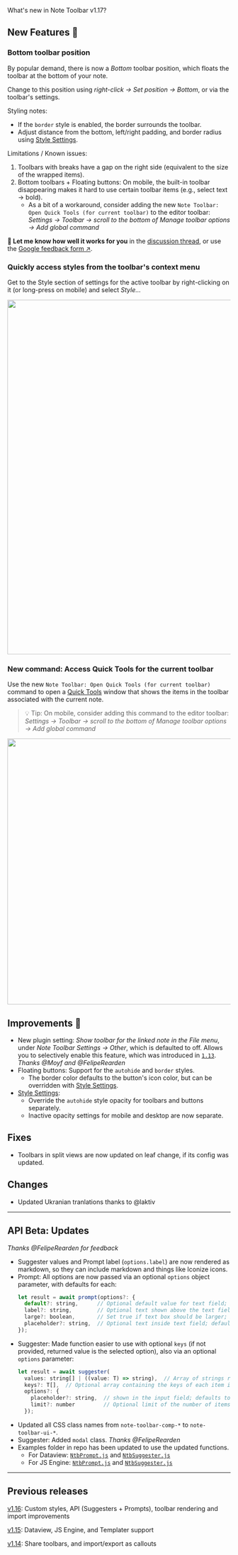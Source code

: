 What's new in Note Toolbar v1.17?

## New Features 🎉

### Bottom toolbar position

By popular demand, there is now a _Bottom_ toolbar position, which floats the toolbar at the bottom of your note.

Change to this position using _right-click → Set position → Bottom_, or via the toolbar's settings.

Styling notes:
- If the `border` style is enabled, the border surrounds the toolbar.
- Adjust distance from the bottom, left/right padding, and border radius using [Style Settings](https://github.com/chrisgurney/obsidian-note-toolbar/wiki/Style-Settings-plugin-support).

Limitations / Known issues:
1. Toolbars with breaks have a gap on the right side (equivalent to the size of the wrapped items).
2. Bottom toolbars + Floating buttons: On mobile, the built-in toolbar disappearing makes it hard to use certain toolbar items (e.g., select text → bold).
    - As a bit of a workaround, consider adding the new `Note Toolbar: Open Quick Tools (for current toolbar)` to the editor toolbar: _Settings → Toolbar → scroll to the bottom of Manage toolbar options → Add global command_

**💬 Let me know how well it works for you** in the [discussion thread](https://github.com/chrisgurney/obsidian-note-toolbar/discussions/218), or use the [Google feedback form ↗](https://docs.google.com/forms/d/e/1FAIpQLSeVWHVnookJr8HVQywk5TwupU-p7vkRkSt83Q5jscR6VwpZEQ/viewform?usp=sf_link).

### Quickly access styles from the toolbar's context menu

Get to the Style section of settings for the active toolbar by right-clicking on it (or long-press on mobile) and select _Style..._

<img src="https://github.com/user-attachments/assets/891db591-89b6-4fca-a76b-8bb10b820938" width="800"/>

### New command: Access Quick Tools for the current toolbar

Use the new `Note Toolbar: Open Quick Tools (for current toolbar)` command to open a [Quick Tools](https://github.com/chrisgurney/obsidian-note-toolbar/wiki/Quick-Tools) window that shows the items in the toolbar associated with the current note.

> 💡 Tip: On mobile, consider adding this command to the editor toolbar: _Settings → Toolbar → scroll to the bottom of Manage toolbar options → Add global command_

<img src="https://github.com/user-attachments/assets/32423bd2-ee46-4d14-9c71-73435261c416" width="600"/>

## Improvements 🚀

- New plugin setting: _Show toolbar for the linked note in the File menu_, under _Note Toolbar Settings → Other_, which is defaulted to off. Allows you to selectively enable this feature, which was introduced in [`1.13`](https://github.com/chrisgurney/obsidian-note-toolbar/releases/tag/1.13). _Thanks @Moyf and @FelipeRearden_
- Floating buttons: Support for the `autohide` and `border` styles.
  - The border color defaults to the button's icon color, but can be overridden with [Style Settings](https://github.com/chrisgurney/obsidian-note-toolbar/wiki/Style-Settings-plugin-support).
- [Style Settings](https://github.com/chrisgurney/obsidian-note-toolbar/wiki/Style-Settings-plugin-support):
  - Override the `autohide` style opacity for toolbars and buttons separately.
  - Inactive opacity settings for mobile and desktop are now separate.

## Fixes

- Toolbars in split views are now updated on leaf change, if its config was updated.

## Changes

- Updated Ukranian tranlations thanks to @laktiv

---

## API Beta: Updates
_Thanks @FelipeRearden for feedback_

- Suggester values and Prompt label (`options.label`) are now rendered as markdown, so they can include markdown and things like Iconize icons.
- Prompt: All options are now passed via an optional `options` object parameter, with defaults for each:
  ```javascript
  let result = await prompt(options?: {
    default?: string,      // Optional default value for text field; if not provided, no default value is set
    label?: string,        // Optional text shown above the text field, rendered as markdown; default none
    large?: boolean,       // Set true if text box should be larger; if not provided, defaults to false
    placeholder?: string,  // Optional text inside text field; defaults to preset message
  });
  ```
- Suggester: Made function easier to use with optional `keys` (if not provided, returned value is the selected option), also via an optional `options` parameter:
  ```javascript
  let result = await suggester(
    values: string[] | ((value: T) => string),  // Array of strings representing the text that will be displayed for each item in the suggester prompt. This can also be a function that maps an item to its text representation. Rendered as markdown.
    keys?: T[],  // Optional array containing the keys of each item in the correct order. If not provided, values are returned on selection.
    options?: {
      placeholder?: string,  // shown in the input field; defaults to message
      limit?: number         // Optional limit of the number of items rendered at once (useful to improve performance when displaying large lists). Defaults to no limit.
    });
  ```
- Updated all CSS class names from `note-toolbar-comp-*` to `note-toolbar-ui-*`.
- Suggester: Added `modal` class. _Thanks @FelipeRearden_
- Examples folder in repo has been updated to use the updated functions.
  - For Dataview: [`NtbPrompt.js`](https://github.com/chrisgurney/obsidian-note-toolbar/blob/master/examples/Scripts/Dataview/NtbPrompt.js) and [`NtbSuggester.js`](https://github.com/chrisgurney/obsidian-note-toolbar/blob/master/examples/Scripts/Dataview/NtbSuggester.js)
  -   For JS Engine: [`NtbPrompt.js`](https://github.com/chrisgurney/obsidian-note-toolbar/blob/master/examples/Scripts/JsEngine/NtbPrompt.js) and [`NtbSuggester.js`](https://github.com/chrisgurney/obsidian-note-toolbar/blob/master/examples/Scripts/JsEngine/NtbSuggester.js)

---

## Previous releases

[v1.16](https://github.com/chrisgurney/obsidian-note-toolbar/releases/tag/1.16.0): Custom styles, API (Suggesters + Prompts), toolbar rendering and import improvements

[v1.15](https://github.com/chrisgurney/obsidian-note-toolbar/releases/tag/1.15.0): Dataview, JS Engine, and Templater support

[v1.14](https://github.com/chrisgurney/obsidian-note-toolbar/releases/tag/1.14.0): Share toolbars, and import/export as callouts